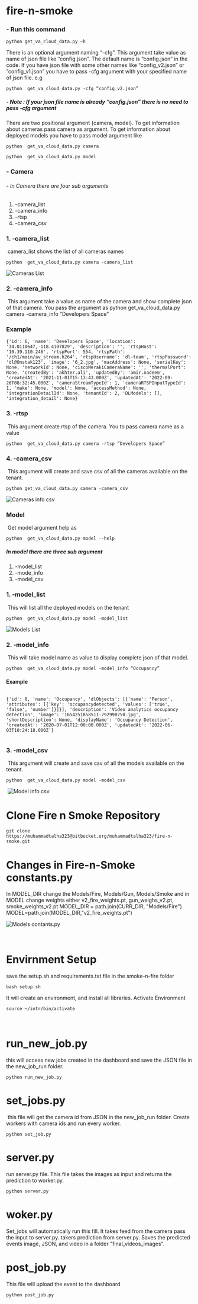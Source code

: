 # fire-n-smoke
### - Run this command 
```
python get_va_cloud_data.py –h
```
There is an optional argument naming “-cfg”. This argument take value as name of json file like “config.json”. The default name is “config.json” in the code. If you have json file with some other names like “config_v2.json” or “config_v1.json” you have to pass -cfg argument with your specified name of json file. e.g
```
python  get_va_cloud_data.py -cfg “config_v2.json”
```
##### - Note : If your json file name is already “config.json” there is no need to pass -cfg argument
There are two positional argument {camera, model}. To get information about cameras pass camera as argument. To get information about deployed models you have to pass model argument like 
```
python  get_va_cloud_data.py camera
```
```
python  get_va_cloud_data.py model
```
### - Camera
###### - In Camera there are four sub arguments
1. -camera_list
2. -camera_info
3. -rtsp
4. -camera_csv
### 1. -camera_list
​
camera_list shows the list of all cameras names
```
python  get_va_cloud_data.py camera -camera_list
```
![Cameras List](images/camera_list.png)
​
### 2. -camera_info
​
This argument take a value as name of the camera and show complete json of that camera. You pass the argument as python  get_va_cloud_data.py camera -camera_info “Developers Space”
​
### Example
```
{'id': 6, 'name': 'Developers Space', 'location': '34.0110647,-118.4107829', 'description': '', 'rtspHost': '10.39.110.246', 'rtspPort': 554, 'rtspPath': '/ch1/main/av_stream.h264', 'rtspUsername': 'dl-team', 'rtspPassword': 'dl@Onstak123', 'image': '6_2.jpg', 'macAddress': None, 'serialKey': None, 'networkId': None, 'ciscoMerakiCameraName': '', 'thermalPort': None, 'createdBy': 'akhter.ali', 'updatedBy': 'amir.nadeem', 'createdAt': '2021-11-01T15:13:43.000Z', 'updatedAt': '2022-09-26T08:32:45.000Z', 'cameraStreamTypeId': 1, 'cameraRTSPInputTypeId': 1, 'make': None, 'model': None, 'accessMethod': None, 'integrationDetailId': None, 'tenantId': 2, 'DLModels': [], 'integration_detail': None}
```
### 3. -rtsp
​
This argument create rtsp of the camera. You to pass camera name as a value
```
python  get_va_cloud_data.py camera -rtsp “Developers Space”
```
### 4. -camera_csv
​
This argument will create and save csv of all the cameras available on the tenant.
```
python get_va_cloud_data.py camera -camera_csv
```
![Cameras info csv](images/cameras_info_csv.png)
​
​
​
​
​
​
​
### Model
​
Get model argument help as 
```
python  get_va_cloud_data.py model --help
```
##### In model there are three sub argument
1. -model_list
2. -mode_info
3. -model_csv
​
### 1. -model_list
​
This will list all the deployed models on the tenant
```
python  get_va_cloud_data.py model -model_list
```
![Models List](images_run_new_job/model_list.png)
​
​
​
​
​
​
### 2. -model_info
​
This will take model name as value to display complete json of that model.
```
python  get_va_cloud_data.py model -model_info “Occupancy”
```
#### Example
```
​
{'id': 8, 'name': 'Occupancy', 'dlObjects': [{'name': 'Person', 'attributes': [{'key': 'occupancydetected', 'values': ['true', 'false', 'number']}]}], 'description': 'Video analytics occupancy detection', 'image': '1654251858511-792990250.jpg', 'shortDescription': None, 'displayName': 'Occupancy Detection', 'createdAt': '2020-07-01T12:00:00.000Z', 'updatedAt': '2022-06-03T10:24:18.000Z'}
​
```
### 3. -model_csv
​
This argument will create and save csv of all the models available on the tenant.
```
python  get_va_cloud_data.py model -model_csv
```
​
![Model info csv](images_run_new_job/model_info_csv.png)
​
​
​
​
​
​
​
​
# Clone Fire n Smoke Repository
```
git clone https://muhammadtalha323@bitbucket.org/muhammadtalha323/fire-n-smoke.git
```

# Changes in Fire-n-Smoke constants.py
In MODEL_DIR change the Models/Fire, Models/Gun, Models/Smoke and in MODEL change weights either v2_fire_weights.pt, gun_weighs_v2.pt, smoke_weights_v2.pt
MODEL_DIR = path.join(CURR_DIR, "Models/Fire")
MODEL=path.join(MODEL_DIR,"v2_fire_weights.pt")

![Models contants.py](images_run_new_job/fire-n-smoke.png)

​
# Envirnment Setup
save the setup.sh and requirements.txt file in the smoke-n-fire folder
```
bash setup.sh
```
It will create an environment, and install all libraries.
Activate Environment
```
source ~/intr/bin/activate
```
​
# run_new_job.py
this will access new jobs created in the dashboard and save the JSON file in the new_job_run folder. 
```
python run_new_job.py
```
# set_jobs.py
​
this file will get the camera id from JSON in the new_job_run folder. Create workers with camera ids and run every worker. 
```
python set_job.py
```
# server.py
run server.py file. This file takes the images as input and returns the prediction to worker.py.
```
python server.py
```
# woker.py
Set_jobs will automatically run this fill. It takes feed from the camera pass the input to server.py. takers prediction from server.py. Saves the predicted events image, JSON, and video in a folder "final_videos_images".
# post_job.py
This file will upload the event to the dashboard
```
python post_job.py
```
